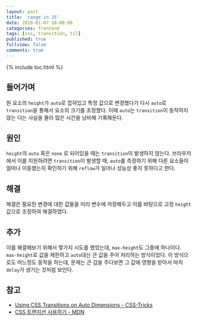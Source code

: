 ```yaml
---
layout: post
title: 'range in JS'
date: 2018-01-07 18:00:00
categories: frontend
tags: [css, transition, til]
published: true
fullview: false
comments: true
---
```


{% include toc.html %}

## 들어가며

원 요소의 `height`가 `auto`로 잡혀있고 특정 값으로 변경했다가 다시 `auto`로 `transition`을 통해서 요소의 크기를 조정했다. 이때 `auto`는 `transition`이 동작하지 않는 다는 사실을 몰라 많은 시간을 낭비해 기록해둔다.

## 원인

`height`의 `auto` 혹은 `none` 로 되어있을 때는 `transition`이 발생하지 않는다. 브라우저에서 이를 지원하려면 `transition`이 발생할 때, `auto`를 측정하기 위해 다른 요소들이 얼마나 이동했는지 확인하기 위해 `reflow`가 일어나 성능상 좋지 못하다고 한다.

## 해결

해결은 필요한 변경에 대한 값들을 미리 변수에 저장해두고 이를 바탕으로 고정 `height`값으로 조정하여 해결하였다.

## 추가

이를 해결해보기 위해서 몇가지 시도를 했었는데, `max-height`도 그중에 하나이다. `max-height`로 값을 제한하고 `auto`대신 큰 값을 주어 처리하는 방식이었다. 이 방식으로도 어느정도 동작을 하는데, 문제는 큰 갑을 주다보면 그 값에 영향을 받아서 마치 `delay`가 생기는 것처럼 보인다.

## 참고

* [Using CSS Transitions on Auto Dimensions - CSS-Tricks](https://css-tricks.com/using-css-transitions-auto-dimensions/)
* [CSS 트랜지션 사용하기 - MDN](https://developer.mozilla.org/ko/docs/Web/CSS/CSS_Transitions/Using_CSS_transitions)